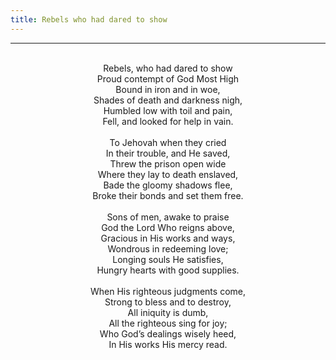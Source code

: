 ```yaml
---
title: Rebels who had dared to show
---
```


---
<center>
<br/>
Rebels, who had dared to show<br/>
Proud contempt of God Most High<br/>
Bound in iron and in woe,<br/>
Shades of death and darkness nigh,<br/>
Humbled low with toil and pain,<br/>
Fell, and looked for help in vain.<br/>
<br/>
To Jehovah when they cried<br/>
In their trouble, and He saved,<br/>
Threw the prison open wide<br/>
Where they lay to death enslaved,<br/>
Bade the gloomy shadows flee,<br/>
Broke their bonds and set them free.<br/>
<br/>
Sons of men, awake to praise<br/>
God the Lord Who reigns above,<br/>
Gracious in His works and ways,<br/>
Wondrous in redeeming love;<br/>
Longing souls He satisfies,<br/>
Hungry hearts with good supplies.<br/>
<br/>
When His righteous judgments come,<br/>
Strong to bless and to destroy,<br/>
All iniquity is dumb,<br/>
All the righteous sing for joy;<br/>
Who God’s dealings wisely heed,<br/>
In His works His mercy read.<br/>

</center>